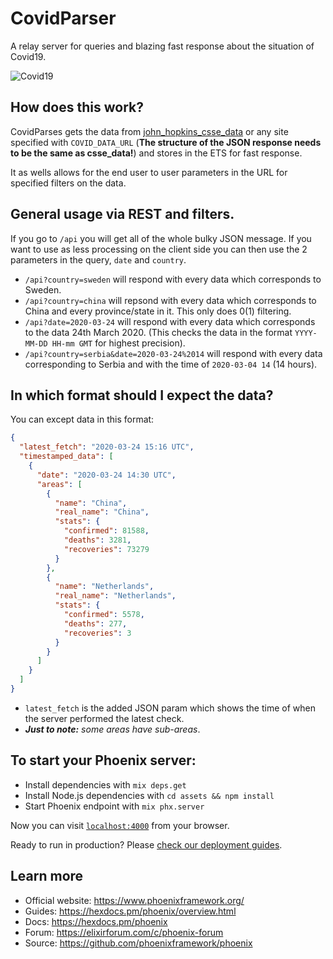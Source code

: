 # CovidParser 
A relay server for queries and blazing fast response about the situation of Covid19. 

![Covid19](https://www.centennialco.gov/files/sharedassets/public/images/residents/covid-19.png?dimension=pageimage&w=480 "Covid19")

## How does this work?
CovidParses gets the data from [john_hopkins_csse_data](https://wuflu.banic.stream/john_hopkins_csse_data.json) or any site specified with `COVID_DATA_URL` (**The structure of the JSON response needs to be the same as csse_data!**) and stores in the ETS for fast response. 

It as wells allows for the end user to user parameters in the URL for specified filters on the data.

## General usage via REST and filters.
If you go to `/api` you will get all of the whole bulky JSON message. If you want to use as less processing on the client side you can then use the 2 parameters in the query, `date` and `country`.

* `/api?country=sweden` will respond with every data which corresponds to Sweden.
* `/api?country=china` will repsond with every data which corresponds to China and every province/state in it. This only does 0(1) filtering.
* `/api?date=2020-03-24` will respond with every data which corresponds to the data 24th March 2020. (This checks the data in the format `YYYY-MM-DD HH-mm GMT` for highest precision).
* `/api?country=serbia&date=2020-03-24%2014` will respond with every data corresponding to Serbia and with the time of `2020-03-04 14` (14 hours).

## In which format should I expect the data?
You can except data in this format:
```json
{
  "latest_fetch": "2020-03-24 15:16 UTC",
  "timestamped_data": [
    {
      "date": "2020-03-24 14:30 UTC",
      "areas": [
        {
          "name": "China",
          "real_name": "China",
          "stats": {
            "confirmed": 81588,
            "deaths": 3281,
            "recoveries": 73279
          }
        },
        {
          "name": "Netherlands",
          "real_name": "Netherlands",
          "stats": {
            "confirmed": 5578,
            "deaths": 277,
            "recoveries": 3
          }
        }
      ]
    }
  ]
}
```
* `latest_fetch` is the added JSON param which shows the time of when the server performed the latest check.
* ***Just to note:*** *some areas have sub-areas*.


## To start your Phoenix server:

  * Install dependencies with `mix deps.get`
  * Install Node.js dependencies with `cd assets && npm install`
  * Start Phoenix endpoint with `mix phx.server`

Now you can visit [`localhost:4000`](http://localhost:4000) from your browser.

Ready to run in production? Please [check our deployment guides](https://hexdocs.pm/phoenix/deployment.html).

## Learn more

  * Official website: https://www.phoenixframework.org/
  * Guides: https://hexdocs.pm/phoenix/overview.html
  * Docs: https://hexdocs.pm/phoenix
  * Forum: https://elixirforum.com/c/phoenix-forum
  * Source: https://github.com/phoenixframework/phoenix
